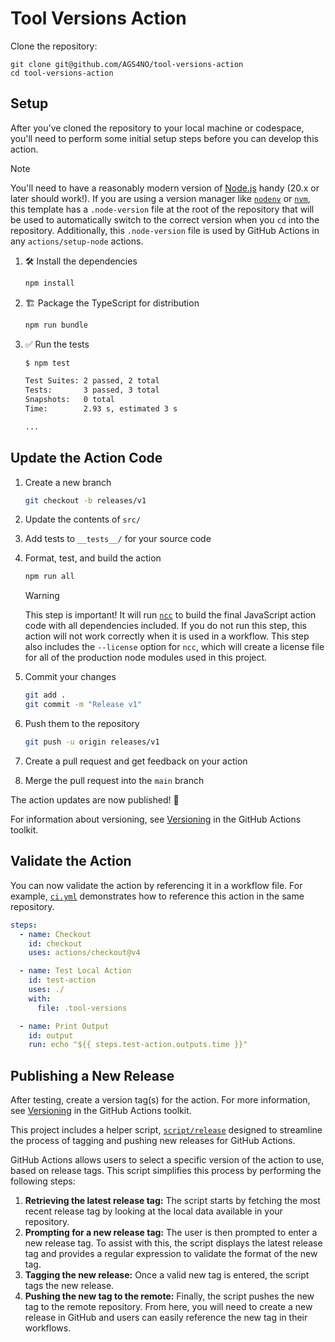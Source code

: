 # Tool Versions Action

Clone the repository:

```shell
git clone git@github.com/AGS4NO/tool-versions-action
cd tool-versions-action
```

## Setup

After you've cloned the repository to your local machine or codespace, you'll
need to perform some initial setup steps before you can develop this action.

> [!NOTE]
>
> You'll need to have a reasonably modern version of
> [Node.js](https://nodejs.org) handy (20.x or later should work!). If you are
> using a version manager like [`nodenv`](https://github.com/nodenv/nodenv) or
> [`nvm`](https://github.com/nvm-sh/nvm), this template has a `.node-version`
> file at the root of the repository that will be used to automatically switch
> to the correct version when you `cd` into the repository. Additionally, this
> `.node-version` file is used by GitHub Actions in any `actions/setup-node`
> actions.

1. :hammer_and_wrench: Install the dependencies

   ```bash
   npm install
   ```

1. :building_construction: Package the TypeScript for distribution

   ```bash
   npm run bundle
   ```

1. :white_check_mark: Run the tests

   ```bash
   $ npm test

   Test Suites: 2 passed, 2 total
   Tests:       3 passed, 3 total
   Snapshots:   0 total
   Time:        2.93 s, estimated 3 s

   ...
   ```

## Update the Action Code

1. Create a new branch

   ```bash
   git checkout -b releases/v1
   ```

1. Update the contents of `src/`
1. Add tests to `__tests__/` for your source code
1. Format, test, and build the action

   ```bash
   npm run all
   ```

   > [!WARNING]
   >
   > This step is important! It will run [`ncc`](https://github.com/vercel/ncc)
   > to build the final JavaScript action code with all dependencies included.
   > If you do not run this step, this action will not work correctly when it is
   > used in a workflow. This step also includes the `--license` option for
   > `ncc`, which will create a license file for all of the production node
   > modules used in this project.

1. Commit your changes

   ```bash
   git add .
   git commit -m "Release v1"
   ```

1. Push them to the repository

   ```bash
   git push -u origin releases/v1
   ```

1. Create a pull request and get feedback on your action
1. Merge the pull request into the `main` branch

The action updates are now published! :rocket:

For information about versioning, see
[Versioning](https://github.com/actions/toolkit/blob/master/docs/action-versioning.md)
in the GitHub Actions toolkit.

## Validate the Action

You can now validate the action by referencing it in a workflow file. For
example, [`ci.yml`](./.github/workflows/ci.yml) demonstrates how to reference this
action in the same repository.

```yaml
steps:
  - name: Checkout
    id: checkout
    uses: actions/checkout@v4

  - name: Test Local Action
    id: test-action
    uses: ./
    with:
      file: .tool-versions

  - name: Print Output
    id: output
    run: echo "${{ steps.test-action.outputs.time }}"
```

## Publishing a New Release

After testing, create a version tag(s) for the action. For more information, see
[Versioning](https://github.com/actions/toolkit/blob/master/docs/action-versioning.md)
in the GitHub Actions toolkit.

This project includes a helper script, [`script/release`](./script/release)
designed to streamline the process of tagging and pushing new releases for
GitHub Actions.

GitHub Actions allows users to select a specific version of the action to use,
based on release tags. This script simplifies this process by performing the
following steps:

1. **Retrieving the latest release tag:** The script starts by fetching the most
   recent release tag by looking at the local data available in your repository.
1. **Prompting for a new release tag:** The user is then prompted to enter a new
   release tag. To assist with this, the script displays the latest release tag
   and provides a regular expression to validate the format of the new tag.
1. **Tagging the new release:** Once a valid new tag is entered, the script tags
   the new release.
1. **Pushing the new tag to the remote:** Finally, the script pushes the new tag
   to the remote repository. From here, you will need to create a new release in
   GitHub and users can easily reference the new tag in their workflows.
